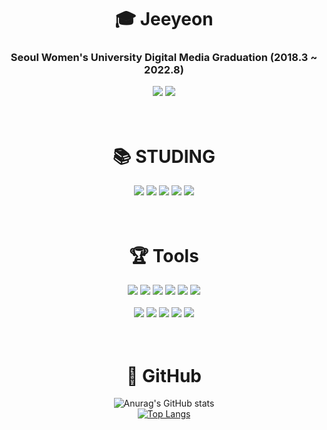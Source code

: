 
<div align=center><h1>🎓 Jeeyeon </h1></div>
<div align=center>
  <h3> Seoul Women's University Digital Media Graduation (2018.3 ~ 2022.8) </h3>
<a href = "http://www.swudmgraduate.com/2022/project/detail/40"><img src="https://img.shields.io/badge/My Graduation Exhibition-006600?style=flat-square&logo=4chan&logoColor=white"/></a>
<a href = "https://jeeyeonn.notion.site/Park-Jiyeon-23c8bec34cdc4f7ead1adf2f3cfcfc43"><img src="https://img.shields.io/badge/My Notion Link-00148C?style=flat-square&logo=Notion&logoColor=white"/></a>
</div>

<br>
<br>

<div align=center><h1>📚 STUDING </h1></div>
<div align=center>
  <img src="https://img.shields.io/badge/JAVA-7A1FA2?style=flat-square&logo=Aiqfome&logoColor=white"/>
  <img src="https://img.shields.io/badge/C++-00599C?style=flat-square&logo=C%2B%2B&logoColor=white"/>
  <img src="https://img.shields.io/badge/Kotlin-7F52FF?style=flat-square&logo=Kotlin&logoColor=white"/>
  <img src="https://img.shields.io/badge/Python-3776AB?style=flat-square&logo=Python&logoColor=white"/>
  <img src="https://img.shields.io/badge/HTML5-E34F26?style=flat-square&logo=HTML5&logoColor=white"/>
</div>

<br>
<br>

<div align=center><h1>🏆 Tools </h1></div>
<div align=center>
  <img src="https://img.shields.io/badge/GitHub-000000?style=flat-square&logo=GitHub&logoColor=white"/>
<img src="https://img.shields.io/badge/Andriod-3DDC84?style=flat-square&logo=Android Studio&logoColor=white"/>
<img src="https://img.shields.io/badge/Unity-FF791A?style=flat-square&logo=Unity&logoColor=white"/>
<img src="https://img.shields.io/badge/Firebase-FFCA28?style=flat-square&logo=Firebase&logoColor=white"/>
<img src="https://img.shields.io/badge/Spring-6DB33F?style=flat-square&logo=Spring&logoColor=white"/>
<img src="https://img.shields.io/badge/IntelliJ IDEA-000000?style=flat-square&logo=IntelliJ IDEA&logoColor=white"/>
</div>
<br>
<div align=center>
  <img src="https://img.shields.io/badge/MongoDB-47A248?style=flat-square&logo=MongoDB&logoColor=white"/>
  <img src="https://img.shields.io/badge/Adobe XD-FF61F6?style=flat-square&logo=Adobe XD&logoColor=white"/>
  <img src="https://img.shields.io/badge/Adobe Illustrator-FF9A00?style=flat-square&logo=Adobe Illustrator&logoColor=white"/>
  <img src="https://img.shields.io/badge/Visual Studio-5C2D91?style=flat-square&logo=Visual Studio&logoColor=white"/>
  <img src="https://img.shields.io/badge/Google Maps-4285F4?style=flat-square&logo=Google Maps&logoColor=white"/>

</div>


<br>
<br>

<div align=center><h1>🌟 GitHub </h1></div>
<div align=center>

![Anurag's GitHub stats](https://github-readme-stats.vercel.app/api?username=Jeeyeonn&count_private=true)        
[![Top Langs](https://github-readme-stats.vercel.app/api/top-langs/?username=Jeeyeonn&layout=compact)](https://github.com/anuraghazra/github-readme-stats)

</div>


